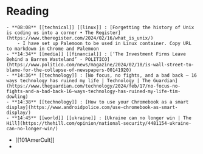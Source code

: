 # Reading
	- **08:08** [[technical]] [[linux]] : [Forgetting the history of Unix is coding us into a corner • The Register](https://www.theregister.com/2024/02/16/what_is_unix/)
		- I have set up Palemoon to be used in Linux container. Copy URL to markdown in Chrome and Palemoon
	- **14:34** [[media]] [[financial]] : [‘The Investment Firms Leave Behind a Barren Wasteland’ - POLITICO](https://www.politico.com/news/magazine/2024/02/18/is-wall-street-to-blame-for-the-collapse-of-newspapers-00141920)
	- **14:36** [[technology]] : [No focus, no fights, and a bad back – 16 ways technology has ruined my life | Technology | The Guardian](https://www.theguardian.com/technology/2024/feb/17/no-focus-no-fights-and-a-bad-back-16-ways-technology-has-ruined-my-life-tim-dowling)
	- **14:38** [[technology]] : [How to use your Chromebook as a smart display](https://www.androidpolice.com/use-chromebook-as-smart-display/)
	- **14:45** [[world]] [[ukraine]] : [Ukraine can no longer win | The Hill](https://thehill.com/opinion/national-security/4481154-ukraine-can-no-longer-win/)
- [[101AmerCult]]
-